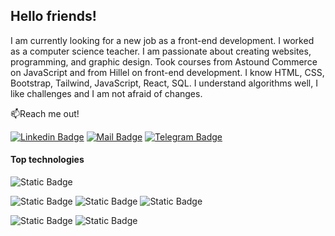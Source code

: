 ## Hello friends!

I am currently looking for a new job as a front-end development. I worked as a computer science teacher. I am passionate about creating websites, programming, and graphic design. Took courses from Astound Commerce on JavaScript and from Hillel on front-end development. I know HTML, CSS, Bootstrap, Tailwind, JavaScript, React, SQL. I understand algorithms well, I like challenges and I am not afraid of changes.

📫Reach me out!

[![Linkedin Badge](https://img.shields.io/badge/linkedin-%230A66C2?style=flat&logo=linkedin)](https://www.linkedin.com/in/oksana-korobko-fd/)
[![Mail Badge](https://img.shields.io/badge/gmail-white?style=flat&logo=gmail)](mailto:oksana.korobko.fd@gmail.com)
[![Telegram Badge](https://img.shields.io/badge/telegram-white?style=flat&logo=telegram)](https://t.me/oksana_omk)

#### Top technologies

![Static Badge](https://img.shields.io/badge/html5-black?style=for-the-badge&logo=html5&logoColor=black&labelColor=%23E34F26)

![Static Badge](https://img.shields.io/badge/css3-%231572B6?style=for-the-badge&logo=css3)
![Static Badge](https://img.shields.io/badge/bootstrap-white?style=for-the-badge&logo=bootstrap)
![Static Badge](https://img.shields.io/badge/tailwindcss-black?style=for-the-badge&logo=tailwindcss&logoColor=black&labelColor=%2306B6D4)

![Static Badge](https://img.shields.io/badge/javascript-white?style=for-the-badge&logo=javascript)
![Static Badge](https://img.shields.io/badge/react-black?style=for-the-badge&logo=react)







